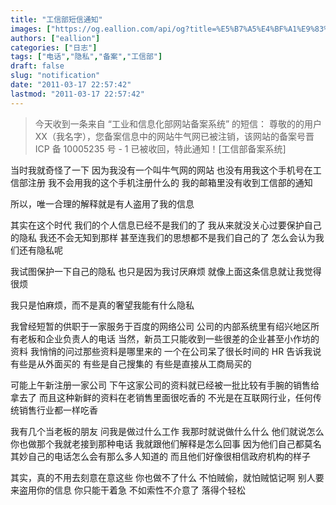 ```yaml
---
title: "工信部短信通知"
images: ["https://og.eallion.com/api/og?title=%E5%B7%A5%E4%BF%A1%E9%83%A8%E7%9F%AD%E4%BF%A1%E9%80%9A%E7%9F%A5"]
authors: ["eallion"]
categories: ["日志"]
tags: ["电话","隐私","备案","工信部"]
draft: false
slug: "notification"
date: "2011-03-17 22:57:42"
lastmod: "2011-03-17 22:57:42"
---
```


<blockquote > 今天收到一条来自 “工业和信息化部网站备案系统” 的短信：
尊敬的的用户 XX（我名字），您备案信息中的网站牛气网已被注销，该网站的备案号晋 ICP 备 10005235 号 - 1 已被收回，特此通知！[工信部备案系统]</blockquote > 当时我就奇怪了一下
因为我没有一个叫牛气网的网站
也没有用我这个手机号在工信部注册
我不会用我的这个手机注册什么的
我的邮箱里没有收到工信部的通知

所以，唯一合理的解释就是有人盗用了我的信息

其实在这个时代
我们的个人信息已经不是我们的了
我从来就没关心过要保护自己的隐私
我还不会无知到那样
甚至连我们的思想都不是我们自己的了
怎么会认为我们还有隐私呢

我试图保护一下自己的隐私
也只是因为我讨厌麻烦
就像上面这条信息就让我觉得很烦

我只是怕麻烦，而不是真的奢望我能有什么隐私

我曾经短暂的供职于一家服务于百度的网络公司
公司的内部系统里有绍兴地区所有老板和企业负责人的电话
当然，新员工只能收到一些很差的企业甚至小作坊的资料
我悄悄的问过那些资料是哪里来的
一个在公司呆了很长时间的 HR 告诉我说
有些是从外面买的
有些是自己搜集的
有些是直接从工商局买的

可能上午新注册一家公司
下午这家公司的资料就已经被一批比较有手腕的销售给拿去了
而且这种新鲜的资料在老销售里面很吃香的
不光是在互联网行业，任何传统销售行业都一样吃香

我有几个当老板的朋友
问我是做过什么工作
我那时就说做什么什么
他们就说怎么你也做那个我就老接到那种电话
我就跟他们解释是怎么回事
因为他们自己都莫名其妙自己的电话怎么会有那么多人知道的
而且他们好像很相信政府机构的样子

其实，真的不用去刻意在意这些
你也做不了什么
不怕贼偷，就怕贼惦记啊
别人要来盗用你的信息
你只能干着急
不如索性不介意了
落得个轻松
